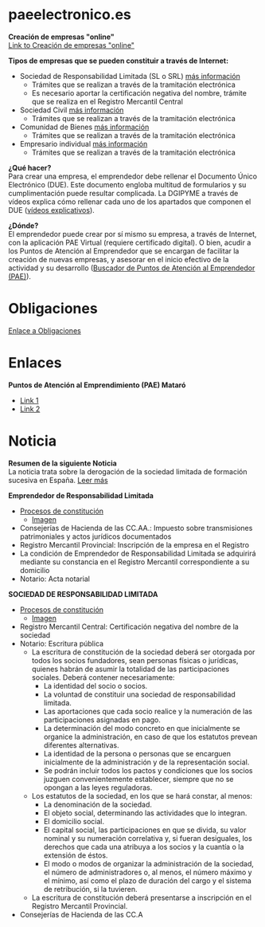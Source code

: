 # paeelectronico.es

**Creación de empresas "online"**  
[Link to Creación de empresas "online"](https://paeelectronico.es/es-es/CreaEmpresa/Paginas/CreacionEmpresas.aspx)

**Tipos de empresas que se pueden constituir a través de Internet:**
- Sociedad de Responsabilidad Limitada (SL o SRL) [más información](https://paeelectronico.es/es-es/CreaEmpresa/Paginas/CreacionEmpresas.aspx)
  - Trámites que se realizan a través de la tramitación electrónica
  - Es necesario aportar la certificación negativa del nombre, trámite que se realiza en el Registro Mercantil Central
- Sociedad Civil [más información](https://paeelectronico.es/es-es/CreaEmpresa/Paginas/CreacionEmpresas.aspx)
  - Trámites que se realizan a través de la tramitación electrónica
- Comunidad de Bienes [más información](https://paeelectronico.es/es-es/CreaEmpresa/Paginas/CreacionEmpresas.aspx)
  - Trámites que se realizan a través de la tramitación electrónica
- Empresario individual [más información](https://paeelectronico.es/es-es/CreaEmpresa/Paginas/CreacionEmpresas.aspx)
  - Trámites que se realizan a través de la tramitación electrónica

**¿Qué hacer?**  
Para crear una empresa, el emprendedor debe rellenar el Documento Único Electrónico (DUE). Este documento engloba multitud de formularios y su cumplimentación puede resultar complicada. La DGIPYME a través de vídeos explica cómo rellenar cada uno de los apartados que componen el DUE ([vídeos explicativos](https://paeelectronico.es/es-es/CreaEmpresa/Paginas/CreacionEmpresas.aspx)).

**¿Dónde?**  
El emprendedor puede crear por sí mismo su empresa, a través de Internet, con la aplicación PAE Virtual (requiere certificado digital). O bien, acudir a los Puntos de Atención al Emprendedor que se encargan de facilitar la creación de nuevas empresas, y asesorar en el inicio efectivo de la actividad y su desarrollo ([Buscador de Puntos de Atención al Emprendedor (PAE)](https://paeelectronico.es/es-es/Servicios/Paginas/BuscadorPAE.aspx)).

# Obligaciones

[Enlace a Obligaciones](https://paeelectronico.es/es-es/CreaEmpresa/Obligaciones/Paginas/ObligacionesDeLasPYME.aspx)

# Enlaces

**Puntos de Atención al Emprendimiento (PAE) Mataró**
- [Link 1](https://paeelectronico.es/es-es/Servicios/Paginas/BuscadorPAE.aspx?aoSqr79si5E=)
- [Link 2](https://paeelectronico.es/es-es/Servicios/Paginas/BuscadorPAE.aspx?n8VtgbaIicI=)

# Noticia

**Resumen de la siguiente Noticia**  
La noticia trata sobre la derogación de la sociedad limitada de formación sucesiva en España. [Leer más](https://cincodias.elpais.com/cincodias/2023/01/31/pyme/1675197883_157497.html)

**Emprendedor de Responsabilidad Limitada**  
- [Procesos de constitución](https://plataformapyme.es/es-es/Nacimiento/ProcesoDeConstitucionYAdopcionDePersonalidadJuridica/Paginas/ProcesoConstitucionDetalle.aspx?forma=Emprendedor%20de%20Responsabilidad%20Limitada)
  - [Imagen](https://plataformapyme.es/Style%20Library/img/TCFlujogramas/ERL.png)
- Consejerías de Hacienda de las CC.AA.: Impuesto sobre transmisiones patrimoniales y actos jurídicos documentados
- Registro Mercantil Provincial: Inscripción de la empresa en el Registro
- La condición de Emprendedor de Responsabilidad Limitada se adquirirá mediante su constancia en el Registro Mercantil correspondiente a su domicilio
- Notario: Acta notarial

**SOCIEDAD DE RESPONSABILIDAD LIMITADA**  
- [Procesos de constitución](https://plataformapyme.es/es-es/Nacimiento/ProcesoDeConstitucionYAdopcionDePersonalidadJuridica/Paginas/ProcesoConstitucionDetalle.aspx?forma=Sociedad%20de%20Responsabilidad%20Limitada)
  - [Imagen](https://plataformapyme.es/Style%20Library/img/TCFlujogramas/SRL.png)
- Registro Mercantil Central: Certificación negativa del nombre de la sociedad
- Notario: Escritura pública
  - La escritura de constitución de la sociedad deberá ser otorgada por todos los socios fundadores, sean personas físicas o jurídicas, quienes habrán de asumir la totalidad de las participaciones sociales. Deberá contener necesariamente:
    - La identidad del socio o socios.
    - La voluntad de constituir una sociedad de responsabilidad limitada.
    - Las aportaciones que cada socio realice y la numeración de las participaciones asignadas en pago.
    - La determinación del modo concreto en que inicialmente se organice la administración, en caso de que los estatutos prevean diferentes alternativas.
    - La identidad de la persona o personas que se encarguen inicialmente de la administración y de la representación social.
    - Se podrán incluir todos los pactos y condiciones que los socios juzguen convenientemente establecer, siempre que no se opongan a las leyes reguladoras.
  - Los estatutos de la sociedad, en los que se hará constar, al menos:
    - La denominación de la sociedad.
    - El objeto social, determinando las actividades que lo integran.
    - El domicilio social.
    - El capital social, las participaciones en que se divida, su valor nominal y su numeración correlativa y, si fueran desiguales, los derechos que cada una atribuya a los socios y la cuantía o la extensión de éstos.
    - El modo o modos de organizar la administración de la sociedad, el número de administradores o, al menos, el número máximo y el mínimo, así como el plazo de duración del cargo y el sistema de retribución, si la tuvieren.
  - La escritura de constitución deberá presentarse a inscripción en el Registro Mercantil Provincial.
- Consejerías de Hacienda de las CC.A
